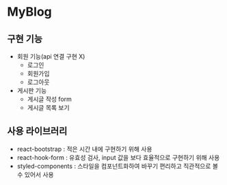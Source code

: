# MyBlog

## 구현 기능
- 회원 기능(api 연결 구현 X)  
  - 로그인
  - 회원가입
  - 로그아웃
- 게시판 기능
  - 게시글 작성 form
  - 게시글 목록 보기

## 사용 라이브러리
- react-bootstrap : 적은 시간 내에 구현하기 위해 사용
- react-hook-form : 유효성 검사, input 값을 보다 효율적으로 구현하기 위해 사용
- styled-components : 스타일을 컴포넌트화하여 바꾸기 편리하고 직관적으로 볼 수 있어서 사용
    
